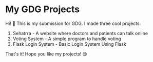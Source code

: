 # My GDG Projects

Hi! 👋 This is my submission for GDG. I made three cool projects:

1. Sehatrra - A website where doctors and patients can talk online
2. Voting System - A simple program to handle voting
3. Flask Login System - Basic Login System Using Flask

That's it! Hope you like my projects! 😊
